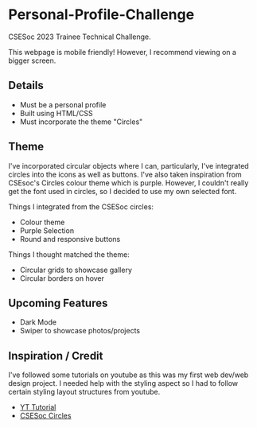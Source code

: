 # Personal-Profile-Challenge

CSESoc 2023 Trainee Technical Challenge.

This webpage is mobile friendly! However, I recommend viewing on a bigger screen.

## Details

- Must be a personal profile
- Built using HTML/CSS
- Must incorporate the theme "Circles"

## Theme

I've incorporated circular objects where I can, particularly, I've integrated circles into the icons as well as buttons. I've also taken inspiration from CSEsoc's Circles colour theme which is purple. However, I couldn't really get the font used in circles, so I decided to use my own selected font.

Things I integrated from the CSESoc circles:

- Colour theme
- Purple Selection
- Round and responsive buttons

Things I thought matched the theme:

- Circular grids to showcase gallery
- Circular borders on hover

## Upcoming Features

- Dark Mode
- Swiper to showcase photos/projects

## Inspiration / Credit

I've followed some tutorials on youtube as this was my first web dev/web design project. I needed help with the styling aspect so I had to follow certain styling layout structures from youtube.

- [YT Tutorial](https://www.youtube.com/watch?v=27JtRAI3QO8&ab_channel=Bedimcode)
- [CSESoc Circles](https://circles.csesoc.app/degree-wizard)
